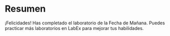 # Resumen

¡Felicidades! Has completado el laboratorio de la Fecha de Mañana. Puedes practicar más laboratorios en LabEx para mejorar tus habilidades.
